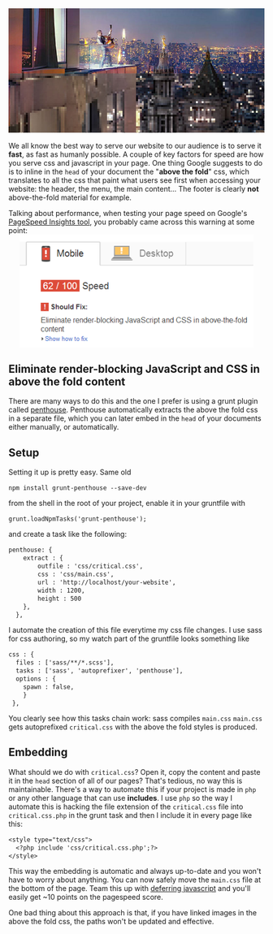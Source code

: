 
<img src="/images/blog/penthouse.jpg" alt="penthouse" />

We all know the best way to serve our website to our audience is to serve it <strong>fast</strong>, as fast as humanly possible. A couple of key factors for speed are how you serve css and javascript in your page. One thing Google suggests to do
 is to inline in the <code class="language-markup">head</code> of your document the "<strong>above the fold</strong>" css, which translates to all the css that paint what users see first when accessing your website:
  the header, the menu, the main content... The footer is clearly <strong>not </strong>above-the-fold material for example.
<!--more-->
Talking about performance, when testing your page speed on Google's <a href="https://developers.google.com/speed/pagespeed/insights/" title="PageSpeed Insights tool" target="_blank">PageSpeed Insights tool</a>, you probably came across this
 warning at some point:
<img src="/images/blog/abovethefold.png" alt="abovethefold" style="max-width:460px;display:block;margin:0 auto 20px" />

<h2>Eliminate render-blocking JavaScript and CSS in above the fold content</h2>

There are many ways to do this and the one I prefer is using a grunt plugin called <a href="https://www.npmjs.com/package/grunt-penthouse" title="grunt-penthouse" target="_blank">penthouse</a>. 
Penthouse automatically extracts the above the fold css in a separate file, which you can later embed in the <code class="language-markup">head</code> of your documents either manually, or automatically.

<h2>Setup</h2>

Setting it up is pretty easy. Same old
<pre><code class="language-shell">npm install grunt-penthouse --save-dev</code></pre> from the shell in the root of your project, enable it in your gruntfile with
 <pre><code class="language-javascript">grunt.loadNpmTasks('grunt-penthouse');</code></pre> and create a task like the following:

<pre class="language-javascript"><code>penthouse: {
    extract : {
        outfile : 'css/critical.css',
        css : 'css/main.css',
        url : 'http://localhost/your-website',
        width : 1200,
        height : 500
    },
  },
</code></pre>

I automate the creation of this file everytime my css file changes. I use sass for css authoring, so my watch part of the gruntfile looks something like

<pre class="language-javascript"><code>css : {
  files : ['sass/**/*.scss'],
  tasks : ['sass', 'autoprefixer', 'penthouse'],
  options : {
    spawn : false,
    }
 },</code></pre>


You clearly see how this tasks chain work: sass compiles <code class="language-markup">main.css</code> <i class="fa fa-long-arrow-right"></i> <code class="language-markup">main.css</code> gets autoprefixed
 <i class="fa fa-long-arrow-right"></i> <code class="language-markup">critical.css</code> with the above the fold styles is produced.

<h2>Embedding</h2>

What should we do with <code class="language-markup">critical.css</code>? Open it, copy the content and paste it in the <code class="language-markup">head</code> section of all of our pages?
 That's tedious, no way this is maintainable. There's a way to automate this if your project is made in <code class="language-markup">php</code> or any other language that can use <strong>includes</strong>.
  I use <code class="language-markup">php</code> so the way I automate this is hacking the file extension of the <code class="language-markup">critical.css</code> file into <code class="language-markup">critical.css.php</code> 
  in the grunt task and then I include it in every page like this:

<pre class="language-markup"><code class="language-markup">&lt;style type="text/css"&gt;
  &lt;?php include 'css/critical.css.php';?&gt;
&lt;/style&gt;</code>
</pre>
This way the embedding is automatic and always up-to-date and you won't have to worry about anything. You can now safely move the <code class="language-markup">main.css</code> file at the bottom of the page. 
Team this up with <a href="http://www.feedthebot.com/pagespeed/defer-loading-javascript.html" target="_blank">deferring javascript</a> and you'll easily get ~10 points on the pagespeed score.

One bad thing about this approach is that, if you have linked images in the above the fold css, the paths won't be updated and effective.
